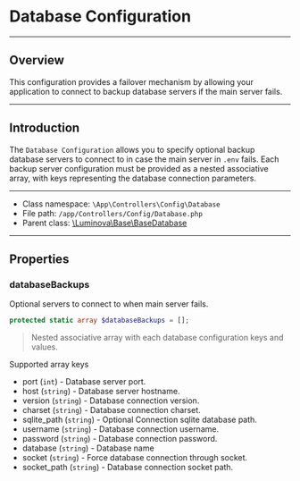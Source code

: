 # Database Configuration

***

## Overview

This configuration provides a failover mechanism by allowing your application to connect to backup database servers if the main server fails.

***

## Introduction

The `Database Configuration` allows you to specify optional backup database servers to connect to in case the main server in `.env` fails. Each backup server configuration must be provided as a nested associative array, with keys representing the database connection parameters.

***

* Class namespace: `\App\Controllers\Config\Database`
* File path: `/app/Controllers/Config/Database.php`
* Parent class: [\Luminova\Base\BaseDatabase](/base/database.md)

***

## Properties

### databaseBackups

Optional servers to connect to when main server fails.

```php
protected static array $databaseBackups = [];
```

> Nested associative array with each database configuration keys and values.

Supported array keys

- port (`int`) - Database server port.
- host (`string`) - Database server hostname.
- version (`string`) - Database connection version.
- charset (`string`) - Database connection charset.
- sqlite_path (`string`) - Optional Connection sqlite database path.
- username (`string`) - Database connection username.
- password (`string`) - Database connection password.
- database (`string`) - Database name
- socket (`string`) - Force database connection through socket.
- socket_path (`string`) - Database connection socket path.